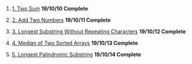1. [1. Two Sum](https://tinyurl.com/y3lr8pxh) **19/10/10 Complete**

2. [2. Add Two Numbers](https://tinyurl.com/y2eoh6w6) **19/10/11 Complete**

3. [3. Longest Substring Without Repeating Characters](https://tinyurl.com/y6hpr6mu) **19/10/12 Complete**

4. [4. Median of Two Sorted Arrays](https://tinyurl.com/y3t44um9) **19/10/13 Complete**

5. [5. Longest Palindromic Substring]() **19/10/14 Complete**